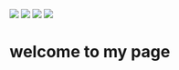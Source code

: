 
<a href="https://www.linkedin.com/in/hariprasads6/"><img src="https://img.shields.io/badge/-LinkedIn-0072b1?&style=for-the-badge&logo=linkedin&logoColor=white" /></a>
<a href="https://github.com/hsnaidu"><img src="https://img.shields.io/badge/Github-181717?style=for-the-badge&logo=github&logoColor=white"/></a>
<a href="https://github.com/hsnaidu"><img src="https://img.shields.io/badge/Medium-000000?style=for-the-badge&logo=medium&logoColor=white"/></a>
<a href="https://github.com/hsnaidu"><img src="https://img.shields.io/badge/Streamlit-FF4B4B?style=for-the-badge&logo=streamlit&logoColor=white"/></a>

# welcome to my page 
